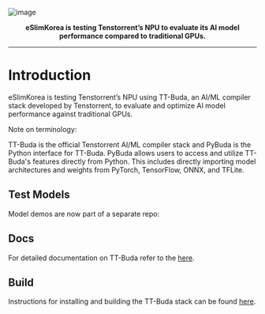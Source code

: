 

![image](https://github.com/user-attachments/assets/91e6b1b4-ec80-4b2d-bf74-2f6849e4cbfc)
<p align="center"><strong>eSlimKorea is testing Tenstorrent’s NPU to evaluate its AI model performance compared to traditional GPUs.</strong></p>

---




# Introduction

eSlimKorea is testing Tenstorrent’s NPU using TT-Buda, an AI/ML compiler stack developed by Tenstorrent, to evaluate and optimize AI model performance against traditional GPUs.

Note on terminology:

TT-Buda is the official Tenstorrent AI/ML compiler stack and PyBuda is the Python interface for TT-Buda. PyBuda allows users to access and utilize TT-Buda's features directly from Python. This includes directly importing model architectures and weights from PyTorch, TensorFlow, ONNX, and TFLite.

## Test Models
Model demos are now part of a separate repo:


## Docs
For detailed documentation on  TT-Buda refer to the [here]([https://docs.tenstorrent.com/tenstorrent/v/tt-buda](https://docs.tenstorrent.com/pybuda/latest/index.html)).

## Build
Instructions for installing and building the TT-Buda stack can be found [here](https://docs.tenstorrent.com/tenstorrent/v/tt-buda/installation).

